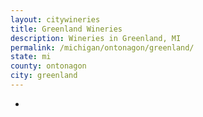 ```yaml
---
layout: citywineries
title: Greenland Wineries
description: Wineries in Greenland, MI
permalink: /michigan/ontonagon/greenland/
state: mi
county: ontonagon
city: greenland
---
```

-

